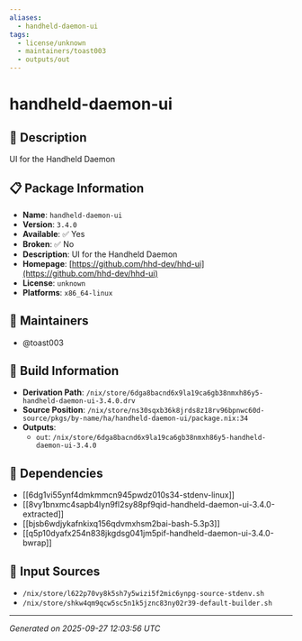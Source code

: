 ```yaml
---
aliases:
  - handheld-daemon-ui
tags:
  - license/unknown
  - maintainers/toast003
  - outputs/out
---
```


# handheld-daemon-ui

## 📝 Description

UI for the Handheld Daemon

## 📋 Package Information

- **Name**: `handheld-daemon-ui`
- **Version**: `3.4.0`
- **Available**: ✅ Yes
- **Broken**: ✅ No
- **Description**: UI for the Handheld Daemon
- **Homepage**: [https://github.com/hhd-dev/hhd-ui](https://github.com/hhd-dev/hhd-ui)
- **License**: `unknown`
- **Platforms**: `x86_64-linux`
## 👥 Maintainers

- @toast003


## 🔧 Build Information

- **Derivation Path**: `/nix/store/6dga8bacnd6x9la19ca6gb38nmxh86y5-handheld-daemon-ui-3.4.0.drv`
- **Source Position**: `/nix/store/ns30sqxb36k8jrds8z18rv96bpnwc60d-source/pkgs/by-name/ha/handheld-daemon-ui/package.nix:34`
- **Outputs**:
  - `out`:  `/nix/store/6dga8bacnd6x9la19ca6gb38nmxh86y5-handheld-daemon-ui-3.4.0`

## 🔗 Dependencies

- [[6dg1vi55ynf4dmkmmcn945pwdz010s34-stdenv-linux]]
- [[8vy1bnxmc4sapb4lyn9fl2sy88pf9qid-handheld-daemon-ui-3.4.0-extracted]]
- [[bjsb6wdjykafnkixq156qdvmxhsm2bai-bash-5.3p3]]
- [[q5p10dyafx254n838jkgdsg041jm5pif-handheld-daemon-ui-3.4.0-bwrap]]

## 📁 Input Sources

- `/nix/store/l622p70vy8k5sh7y5wizi5f2mic6ynpg-source-stdenv.sh`
- `/nix/store/shkw4qm9qcw5sc5n1k5jznc83ny02r39-default-builder.sh`

---
*Generated on 2025-09-27 12:03:56 UTC*
